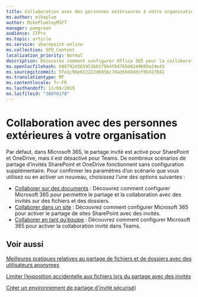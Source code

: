 ```yaml
---
title: Collaboration avec des personnes extérieures à votre organisation
ms.author: mikeplum
author: MikePlumleyMSFT
manager: pamgreen
audience: ITPro
ms.topic: article
ms.service: sharepoint-online
ms.collection: SPO_Content
localization_priority: Normal
description: Découvrez comment configurer Office 365 pour la collaboration avec des utilisateurs invités.
ms.openlocfilehash: b98792d365953b61f564f04765d4249605e24e43
ms.sourcegitcommit: 5fe1c9be652222d6956c7dad5949ddcf0bd27041
ms.translationtype: MT
ms.contentlocale: fr-FR
ms.lasthandoff: 11/08/2019
ms.locfileid: "38076178"
---
```

# <a name="collaborating-with-people-outside-your-organization"></a>Collaboration avec des personnes extérieures à votre organisation

Par défaut, dans Microsoft 365, le partage invité est activé pour SharePoint et OneDrive, mais il est désactivé pour Teams. De nombreux scénarios de partage d’invités SharePoint et OneDrive fonctionnent sans configuration supplémentaire. Pour confirmer les paramètres d’un scénario que vous utilisez ou en activer un nouveau, choisissez l’une des options suivantes :

- [Collaborer sur des documents](collaborate-on-documents.md) : Découvrez comment configurer Microsoft 365 pour permettre le partage et la collaboration avec des invités sur des fichiers et des dossiers.
- [Collaborer dans un site](collaborate-in-a-site.md) : Découvrez comment configurer Microsoft 365 pour activer le partage de sites SharePoint avec des invités.
- [Collaborer en tant qu’équipe](collaborate-as-a-team.md) : Découvrez comment configurer Microsoft 365 pour activer la collaboration invité dans Teams.

## <a name="see-also"></a>Voir aussi

[Meilleures pratiques relatives au partage de fichiers et de dossiers avec des utilisateurs anonymes](best-practices-anonymous-sharing.md)

[Limiter l’exposition accidentelle aux fichiers lors du partage avec des invités](sharing-limit-accidental-exposure.md)

[Créer un environnement de partage d’invité sécurisé](create-a-secure-guest-sharing-environment.md))

